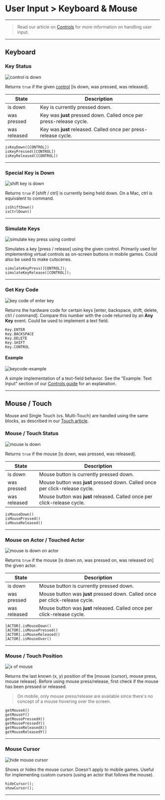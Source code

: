 # User Input > Keyboard & Mouse

***

> Read our article on [Controls](http://www.stencyl.com/help/view/controls/) for more information on handling user input.

***

## Keyboard

### <a name="keystate"></a> Key Status

![control is down](http://static.stencyl.com/pedia2/block-images/input/keymouse/keystate.png)

Returns `true` if the given [control](http://www.stencyl.com/help/view/controls/) [is down, was pressed, was released].

State | Description
--- | ---
is down | Key is currently pressed down.
was pressed | Key was **just** pressed down. Called once per press-release cycle.
was released | Key was **just** released. Called once per press-release cycle.

```
isKeyDown([CONTROL])
isKeyPressed([CONTROL])
isKeyReleased([CONTROL])
```

***

### <a name="is-special-down"></a> Special Key is Down

![shift key is down](http://static.stencyl.com/pedia2/block-images/input/keymouse/is-special-down.png)

Returns `true` if [shift / ctrl] is currently being held down. On a Mac, ctrl is equivalent to command.

```
isShiftDown()
isCtrlDown()
```

***

### <a name="simulate-key"></a> Simulate Keys

![simulate key press using control](http://static.stencyl.com/pedia2/block-images/input/keymouse/simulate-key.png)

Simulates a key [press / release] using the given control. Primarily used for implementing virtual controls as on-screen buttons in mobile games. Could also be used to make cutscenes.

```
simulateKeyPress([CONTROL]);
simulateKeyRelease([CONTROL]);
```

***

### <a name="keycode"></a> Get Key Code

![key code of enter key](http://static.stencyl.com/pedia2/block-images/input/keymouse/keycode.png)

Returns the hardware code for certain keys [enter, backspace, shift, delete, ctrl / command]. Compare this number with the code returned by an **Any Key** event. Could be used to implement a text field.

```
Key.ENTER
Key.BACKSPACE
Key.DELETE
Key.SHIFT
Key.CONTROL
```

#### Example

![keycode-example](http://static.stencyl.com/pedia2/ch3/controls/key-input-example.png)

A simple implementation of a text-field behavior. See the "Example: Text Input" section of our [Controls guide](http://www.stencyl.com/help/view/controls/) for an explanation.

***

## Mouse / Touch

Mouse and Single Touch (vs. Multi-Touch) are handled using the same blocks, as described in our [Touch article](http://www.stencyl.com/help/view/mobile-input/).

### <a name="mousestate"></a> Mouse / Touch Status

![mouse is down](http://static.stencyl.com/pedia2/block-images/input/keymouse/mousestate.png)

Returns `true` if the mouse [is down, was pressed, was released].

State | Description
--- | ---
is down | Mouse button is currently pressed down.
was pressed | Mouse button was **just** pressed down. Called once per click-release cycle.
was released | Mouse button was **just** released. Called once per click-release cycle.

```
isMouseDown()
isMousePressed()
isMouseReleased()
```

***

### <a name="amousestate"></a> Mouse on Actor / Touched Actor

![mouse is down on actor](http://static.stencyl.com/pedia2/block-images/input/keymouse/amousestate.png)

Returns `true` if the mouse [is down on, was pressed on, was released on] the given actor.

State | Description
--- | ---
is down | Mouse button is currently pressed down.
was pressed | Mouse button was **just** pressed down. Called once per click-release cycle.
was released | Mouse button was **just** released. Called once per click-release cycle.

```
[ACTOR].isMouseDown()
[ACTOR].isMousePressed()
[ACTOR].isMouseReleased()
[ACTOR].isMouseOver()
```

***

### <a name="mousexy"></a> Mouse / Touch Position

![x of mouse](http://static.stencyl.com/pedia2/block-images/input/keymouse/mousexy.png)

Returns the last known (x, y) position of the [mouse (cursor), mouse press, mouse release]. Before using mouse press/release, first check if the mouse has been pressed or released.

> On mobile, only mouse press/release are available since there's no concept of a mouse hovering over the screen.

```
getMouseX()
getMouseY()
getMousePressedX()
getMousePressedY()
getMouseReleasedX()
getMouseReleasedY()
```

***

### <a name="mousedisp"></a> Mouse Cursor

![hide mouse cursor](http://static.stencyl.com/pedia2/block-images/input/keymouse/mousedisp.png)

Shows or hides the mouse cursor. Doesn't apply to mobile games. Useful for implementing custom cursors (using an actor that follows the mouse).

```
hideCursor();
showCursor();
```

***
